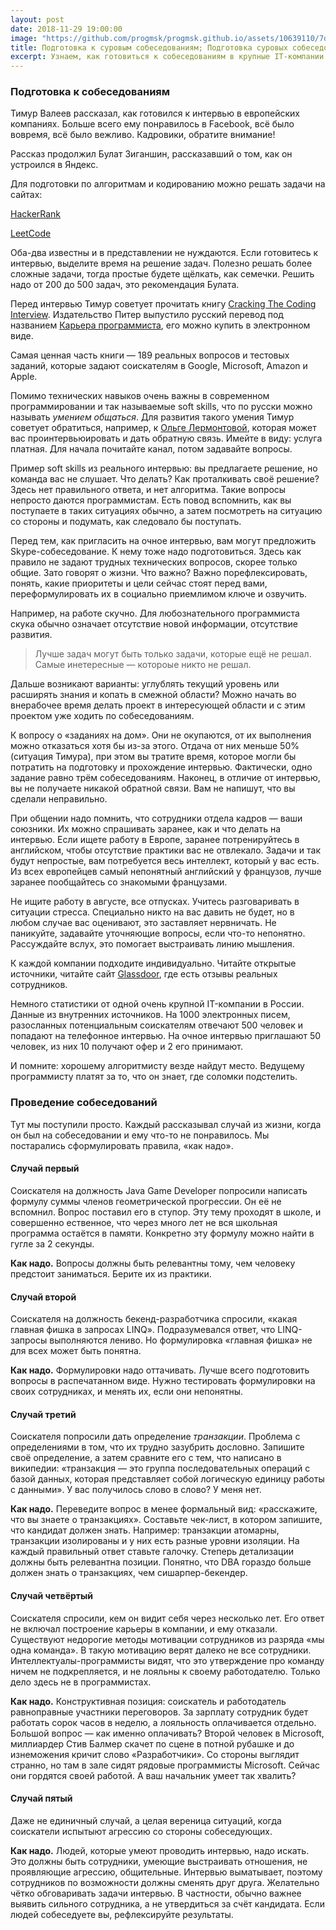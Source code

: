 ```yaml
---
layout: post
date: 2018-11-29 19:00:00
image: "https://github.com/progmsk/progmsk.github.io/assets/10639110/7d8e0376-cc64-4a5b-bb49-4e768bbf8ca3"
title: Подготовка к суровым собеседованиям; Подготовка суровых собеседований
excerpt: Узнаем, как готовиться к собеседованиям в крупные IT-компании. Поговорим о том, как проводить собеседования.
---
```


### Подготовка к собеседованиям

Тимур Валеев рассказал, как готовился к интервью в европейских компаниях. Больше всего ему понравилось в Facebook, всё
было вовремя, всё было вежливо. Кадровики, обратите внимание!

Рассказ продолжил Булат Зиганшин, рассказавший о том, как он устроился в Яндекс.

Для подготовки по алгоритмам и кодированию можно решать задачи на сайтах:

[HackerRank](https://www.hackerrank.com)

[LeetCode](https://leetcode.com)

Оба-два известны и в представлении не нуждаются. Если готовитесь к интервью, выделите время на решение задач. Полезно решать более сложные задачи, тогда
простые будете щёлкать, как семечки. Решить надо от 200 до 500 задач, это рекомендация Булата.

Перед интервью Тимур советует прочитать книгу [Cracking The Coding Interview](http://www.crackingthecodinginterview.com).
Издательство Питер выпустило русский перевод под названием [Карьера программиста](https://www.piter.com/collection/kariera-v-it-industrii/product/kariera-programmista-6-e-izdanie-2),
его можно купить в электронном виде.

Самая ценная часть книги&nbsp;&mdash; 189 реальных вопросов и тестовых заданий, которые задают соискателям в Google, Microsoft, Amazon и Apple.

Помимо технических навыков очень важны в современном программировании и так называемые soft skills, что по русски можно называть *умением общаться*. Для развития
такого умения Тимур советует обратиться, например, к [Ольге Лермонтовой](https://t.me/dreamcatchme), которая может вас проинтервьюировать и дать обратную связь.
Имейте в виду: услуга платная. Для начала почитайте канал, потом задавайте вопросы.

Пример soft skills из реального интервью: вы предлагаете решение, но команда вас не слушает. Что делать? Как проталкивать своё решение? Здесь
нет правильного ответа, и нет алгоритма. Такие вопросы непросто даются программистам. Есть повод вспомнить, как вы поступаете в таких ситуациях обычно, а затем
посмотреть на ситуацию со стороны и подумать, как следовало бы поступать.

Перед тем, как пригласить на очное интервью, вам могут предложить Skype-собеседование. К нему тоже надо подготовиться. Здесь как правило не задают
трудных технических вопросов, скорее только общие. Зато говорят о жизни. Что важно? Важно порефлексировать, понять, какие приоритеты и цели сейчас стоят перед вами,
переформулировать их в социально приемлимом ключе и озвучить.

Например, на работе скучно. Для любознательного программиста скука обычно означает отсутствие новой информации, отсутствие развития.

> Лучше задач могут быть только задачи, которые ещё не решал. Самые инетересные&nbsp;&mdash; котороые никто не решал.

Дальше возникают варианты: углублять текущий уровень или расширять знания и копать в смежной области? Можно начать во внерабочее время делать проект в
интересующей области и с этим проектом уже ходить по собеседованиям.

К вопросу о &laquo;заданиях на дом&raquo;. Они не окупаются, от их выполнения можно отказаться хотя бы из-за этого. Отдача от них меньше 50% (ситуация Тимура),
при этом вы тратите время, которое могли бы потратить на подготовку и прохождение интервью. Фактически, одно задание равно трём собеседованиям.
Наконец, в отличие от интервью, вы не получаете никакой обратной связи. Вам не напишут, что вы сделали неправильно.

При общении надо помнить, что сотрудники отдела кадров&nbsp;&mdash; ваши союзники. Их можно спрашивать заранее, как и что делать на интервью. Если
ищете работу в Европе, заранее потренируйтесь в английском, чтобы отсутствие практики вас не отвлекало. Задачи и так будут непростые, вам потребуется весь
интеллект, который у вас есть. Из всех европейцев самый непонятный английский у французов, лучше заранее пообщайтесь со знакомыми французами.

Не ищите работу в августе, все отпусках. Учитесь разговаривать в ситуации стресса. Специально никто на вас давить не будет,
но в любом случае вас оценивают, это заставляет нервничать. Не паникуйте, задавайте уточняющие вопросы, если что-то непонятно. Рассуждайте вслух, это помогает
выстраивать линию мышления.

К каждой компании подходите индивидуально. Читайте открытые источники, читайте сайт [Glassdoor](https://www.glassdoor.com/index.htm), где есть
отзывы реальных сотрудников.

Немного статистики от одной очень крупной IT-компании в России. Данные из внутренних источников. На 1000 электронных писем, разосланных потенциальным соискателям
отвечают 500 человек и попадают на телефонное интервью. На очное интервью приглашают 50 человек, из них 10 получают офер и 2 его принимают.

И помните: хорошему алгоритмисту везде найдут место. Ведущему программисту платят за то, что он знает, где соломки подстелить.

### Проведение собеседований

Тут мы поступили просто. Каждый рассказывал случай из жизни, когда он был на собеседовании и ему что-то не понравилось. Мы постарались сформулировать правила, &laquo;как надо&raquo;.

#### Случай первый

Соискателя на должность Java Game Developer попросили написать формулу суммы членов геометрической прогрессии. Он её не вспомнил. Вопрос поставил его в ступор.
Эту тему проходят в школе, и совершенно ественное, что через много лет не вся школьная программа остаётся в памяти. Конкретно эту формулу можно найти в гугле за 2 секунды.

**Как надо.** Вопросы должны быть релевантны тому, чем человеку предстоит заниматься. Берите их из практики.

#### Случай второй

Соискателя на должность бекенд-разработчика спросили, &laquo;какая главная фишка в запросах LINQ&raquo;. Подразумевался ответ, что LINQ-запросы выполняются лениво.
Но формулировка &laquo;главная фишка&raquo; не для всех может быть понятна.

**Как надо.** Формулировки надо оттачивать. Лучше всего подготовить вопросы в распечатанном виде. Нужно тестировать формулировки на своих сотрудниках, и менять их, если они непонятны.

#### Случай третий

Соискателя попросили дать определение *транзакции*. Проблема с определениями в том, что их трудно зазубрить дословно. Запишите своё определение, а затем
сравните его с тем, что написано в википедии: &laquo;транзакция&nbsp;&mdash; это группа последовательных операций с базой данных, которая представляет собой логическую единицу
работы с данными&raquo;. У вас получилось слово в слово? У меня нет.

**Как надо.** Переведите вопрос в менее формальный вид: &laquo;расскажите, что вы знаете о транзакциях&raquo;. Составьте чек-лист, в котором запишите, что кандидат должен знать.
Например: транзакции атомарны, транзакции изолированы и у них есть разные уровни изоляции. На каждый правильный ответ ставьте галочку. Степерь детализации должны быть релевантна
позиции. Понятно, что DBA гораздо больше должен знать о транзакциях, чем сишарпер-бекендер.

#### Случай четвёртый

Соискателя спросили, кем он видит себя через несколько лет. Его ответ не включал построение карьеры в компании, и ему отказали.
Существуют недорогие методы мотивации сотрудников из разряда &laquo;мы одна команда&raquo;. В такую мотивацию верят далеко не все сотрудники. Интеллектуалы-программисты видят,
что это утверждение про команду ничем не подкрепляется, и не лояльны к своему работодателю. Только дело здесь не в программистах.

**Как надо.** Конструктивная позиция: соискатель и работодатель равноправные участники переговоров. За зарплату сотрудник будет работать сорок часов в неделю,
а лояльность оплачивается отдельно. Большой вопрос&nbsp;&mdash; как именно оплачивать? Второй человек в Microsoft, миллиардер Стив Балмер скачет по сцене в потной рубашке
и до изнеможения кричит слово &laquo;Разработчики&raquo;. Со стороны выглядит странно, но там в зале сидят рядовые программисты Microsoft. Сейчас они гордятся своей работой.
А ваш начальник умеет так хвалить?

#### Случай пятый

Даже не единичный случай, а целая вереница ситуаций, когда соискатели испытыют агрессию со стороны собеседующих.

**Как надо.** Людей, которые умеют проводить интервью, надо искать. Это должны быть сотрудники, умеющие выстраивать отношения, не проявляющие агрессию, общительные.
Интервью выматывает, поэтому сотрудников по возможности должны сменять друг друга. Желательно чётко обговаривать задачи интервью. В частности, обычно важнее выявить сильного
сотрудника, а не утвердиться за счёт кандидата. Если людей собеседуете вы, рефлексируйте результаты.
